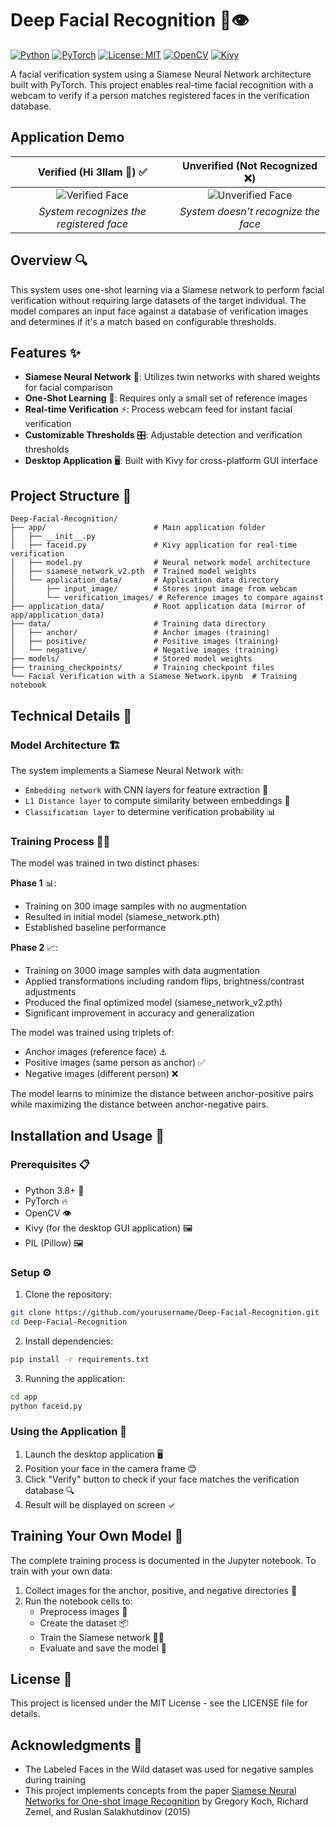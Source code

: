 # Deep Facial Recognition 🧠👁️

[![Python](https://img.shields.io/badge/Python-3.8%2B-blue.svg)](https://www.python.org)
[![PyTorch](https://img.shields.io/badge/PyTorch-%23EE4C2C.svg?&logo=pytorch&logoColor=white)](https://pytorch.org)
[![License: MIT](https://img.shields.io/badge/License-MIT-yellow.svg)](https://opensource.org/licenses/MIT)
[![OpenCV](https://img.shields.io/badge/OpenCV-%23white.svg?&logo=opencv&logoColor=white)](https://opencv.org)
[![Kivy](https://img.shields.io/badge/Kivy-2.0.0%2B-green.svg)](https://kivy.org)

A facial verification system using a Siamese Neural Network architecture built with PyTorch. This project enables real-time facial recognition with a webcam to verify if a person matches registered faces in the verification database.

## Application Demo

| Verified (Hi 3llam 🫡) ✅ | Unverified (Not Recognized ❌) |
|:-------------------------:|:-------------------------:|
|![Verified Face](verified_img.png) | ![Unverified Face](unverified_img.png)|
|*System recognizes the registered face* | *System doesn't recognize the face* |

## Overview 🔍

This system uses one-shot learning via a Siamese network to perform facial verification without requiring large datasets of the target individual. The model compares an input face against a database of verification images and determines if it's a match based on configurable thresholds.

## Features ✨

- **Siamese Neural Network** 🔄: Utilizes twin networks with shared weights for facial comparison
- **One-Shot Learning** 📸: Requires only a small set of reference images
- **Real-time Verification** ⚡: Process webcam feed for instant facial verification
- **Customizable Thresholds** 🎛️: Adjustable detection and verification thresholds
- **Desktop Application** 🖥️: Built with Kivy for cross-platform GUI interface

## Project Structure 📁

```
Deep-Facial-Recognition/
├── app/                        # Main application folder
│   ├── __init__.py
│   ├── faceid.py               # Kivy application for real-time verification
│   ├── model.py                # Neural network model architecture
│   ├── siamese_network_v2.pth  # Trained model weights
│   └── application_data/       # Application data directory
│       ├── input_image/        # Stores input image from webcam
│       └── verification_images/ # Reference images to compare against
├── application_data/           # Root application data (mirror of app/application_data)
├── data/                       # Training data directory
│   ├── anchor/                 # Anchor images (training)
│   ├── positive/               # Positive images (training)
│   └── negative/               # Negative images (training)
├── models/                     # Stored model weights
├── training_checkpoints/       # Training checkpoint files
└── Facial Verification with a Siamese Network.ipynb  # Training notebook
```

## Technical Details 🔬

### Model Architecture 🏗️

The system implements a Siamese Neural Network with:

- `Embedding network` with CNN layers for feature extraction 🧩
- `L1 Distance layer` to compute similarity between embeddings 📏
- `Classification layer` to determine verification probability 📊

### Training Process 🏋️‍♂️

The model was trained in two distinct phases:

**Phase 1** 📊:

- Training on 300 image samples with no augmentation
- Resulted in initial model (siamese_network.pth)
- Established baseline performance

**Phase 2** 📈:

- Training on 3000 image samples with data augmentation
- Applied transformations including random flips, brightness/contrast adjustments
- Produced the final optimized model (siamese_network_v2.pth)
- Significant improvement in accuracy and generalization

The model was trained using triplets of:

- Anchor images (reference face) ⚓
- Positive images (same person as anchor) ✅
- Negative images (different person) ❌

The model learns to minimize the distance between anchor-positive pairs while maximizing the distance between anchor-negative pairs.

## Installation and Usage 🚀

### Prerequisites 📋

- Python 3.8+ 🐍
- PyTorch 🔥
- OpenCV 👁️
- Kivy (for the desktop GUI application) 🖼️
- PIL (Pillow) 🖼️

### Setup ⚙️

1. Clone the repository:

```bash
git clone https://github.com/yourusername/Deep-Facial-Recognition.git
cd Deep-Facial-Recognition
```

2. Install dependencies:

```bash
pip install -r requirements.txt
```

3. Running the application:

```bash
cd app
python faceid.py
```

### Using the Application 📱

1. Launch the desktop application 🖥️
2. Position your face in the camera frame 😊
3. Click "Verify" button to check if your face matches the verification database 🔍
4. Result will be displayed on screen ✓

## Training Your Own Model 🧠

The complete training process is documented in the Jupyter notebook. To train with your own data:

1. Collect images for the anchor, positive, and negative directories 📸
2. Run the notebook cells to:
   - Preprocess images 🔄
   - Create the dataset 📦
   - Train the Siamese network 🏋️‍♂️
   - Evaluate and save the model 💾

## License 📜

This project is licensed under the MIT License - see the LICENSE file for details.

## Acknowledgments 🙏

- The Labeled Faces in the Wild dataset was used for negative samples during training
- This project implements concepts from the paper [Siamese Neural Networks for One-shot Image Recognition](https://www.cs.cmu.edu/~rsalakhu/papers/oneshot1.pdf) by Gregory Koch, Richard Zemel, and Ruslan Salakhutdinov (2015)
